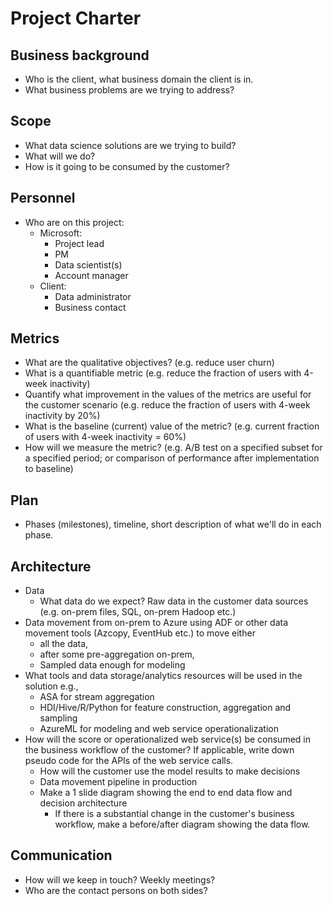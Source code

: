 # Project Charter

## Business background

- Who is the client, what business domain the client is in.
- What business problems are we trying to address?

## Scope
- What data science solutions are we trying to build?
- What will we do?
- How is it going to be consumed by the customer?

## Personnel
- Who are on this project:
	- Microsoft:
		- Project lead
		- PM
		- Data scientist(s)
		- Account manager
	- Client:
		- Data administrator
		- Business contact
	
## Metrics
- What are the qualitative objectives? (e.g. reduce user churn)
- What is a quantifiable metric  (e.g. reduce the fraction of users with 4-week inactivity)
- Quantify what improvement in the values of the metrics are useful for the customer scenario (e.g. reduce the  fraction of users with 4-week inactivity by 20%) 
- What is the baseline (current) value of the metric? (e.g. current fraction of users with 4-week inactivity = 60%)
- How will we measure the metric? (e.g. A/B test on a specified subset for a specified period; or comparison of performance after implementation to baseline)

## Plan
- Phases (milestones), timeline, short description of what we'll do in each phase.

## Architecture
- Data
  - What data do we expect? Raw data in the customer data sources (e.g. on-prem files, SQL, on-prem Hadoop etc.)
- Data movement from on-prem to Azure using ADF or other data movement tools (Azcopy, EventHub etc.) to move either
  - all the data, 
  - after some pre-aggregation on-prem,
  - Sampled data enough for modeling 
- What tools and data storage/analytics resources will be used in the solution e.g.,
  - ASA for stream aggregation
  - HDI/Hive/R/Python for feature construction, aggregation and sampling
  - AzureML for modeling and web service operationalization
- How will the score or operationalized web service(s) be consumed in the business workflow of the customer? If applicable, write down pseudo code for the APIs of the web service calls.
  - How will the customer use the model results to make decisions
  - Data movement pipeline in production
  - Make a 1 slide diagram showing the end to end data flow and decision architecture
    - If there is a substantial change in the customer's business workflow, make a before/after diagram showing the data flow.

## Communication
- How will we keep in touch? Weekly meetings?
- Who are the contact persons on both sides?
